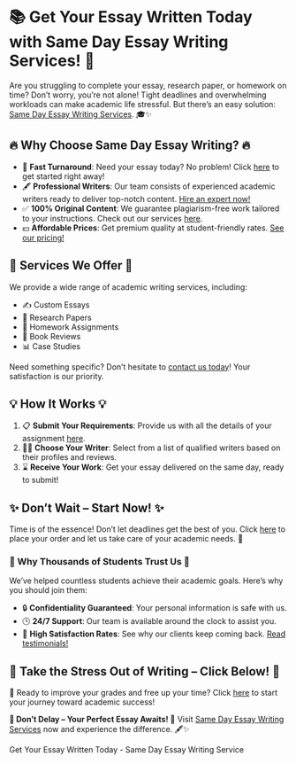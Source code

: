 <h1>📚 Get Your Essay Written Today with Same Day Essay Writing Services! 🚀</h1>

<p>Are you struggling to complete your essay, research paper, or homework on time? Don’t worry, you’re not alone! Tight deadlines and overwhelming workloads can make academic life stressful. But there’s an easy solution: <a href="https://tinyurl.com/topessay?keyword=same+day+essay+writing">Same Day Essay Writing Services</a>. 🎓✨</p>

<h2>🔥 Why Choose Same Day Essay Writing? 🔥</h2>
<ul>
    <li>📅 <strong>Fast Turnaround</strong>: Need your essay today? No problem! Click <a href="https://tinyurl.com/topessay?keyword=same+day+essay+writing">here</a> to get started right away!</li>
    <li>🖋️ <strong>Professional Writers</strong>: Our team consists of experienced academic writers ready to deliver top-notch content. <a href="https://tinyurl.com/topessay?keyword=same+day+essay+writing">Hire an expert now!</a></li>
    <li>✅ <strong>100% Original Content</strong>: We guarantee plagiarism-free work tailored to your instructions. Check out our services <a href="https://tinyurl.com/topessay?keyword=same+day+essay+writing">here</a>.</li>
    <li>💵 <strong>Affordable Prices</strong>: Get premium quality at student-friendly rates. <a href="https://tinyurl.com/topessay?keyword=same+day+essay+writing">See our pricing!</a></li>
</ul>

<h2>🌟 Services We Offer 🌟</h2>
<p>We provide a wide range of academic writing services, including:</p>
<ul>
    <li>✍️ Custom Essays</li>
    <li>📜 Research Papers</li>
    <li>📝 Homework Assignments</li>
    <li>📖 Book Reviews</li>
    <li>📊 Case Studies</li>
</ul>
<p>Need something specific? Don’t hesitate to <a href="https://tinyurl.com/topessay?keyword=same+day+essay+writing">contact us today</a>! Your satisfaction is our priority.</p>

<h2>💡 How It Works 💡</h2>
<ol>
    <li>📋 <strong>Submit Your Requirements</strong>: Provide us with all the details of your assignment <a href="https://tinyurl.com/topessay?keyword=same+day+essay+writing">here</a>.</li>
    <li>👩‍🎓 <strong>Choose Your Writer</strong>: Select from a list of qualified writers based on their profiles and reviews.</li>
    <li>⌛ <strong>Receive Your Work</strong>: Get your essay delivered on the same day, ready to submit!</li>
</ol>

<h2>✨ Don’t Wait – Start Now! ✨</h2>
<p>Time is of the essence! Don’t let deadlines get the best of you. Click <a href="https://tinyurl.com/topessay?keyword=same+day+essay+writing">here</a> to place your order and let us take care of your academic needs. 🌟</p>

<h3>📌 Why Thousands of Students Trust Us 📌</h3>
<p>We’ve helped countless students achieve their academic goals. Here’s why you should join them:</p>
<ul>
    <li>🔒 <strong>Confidentiality Guaranteed</strong>: Your personal information is safe with us.</li>
    <li>🕒 <strong>24/7 Support</strong>: Our team is available around the clock to assist you.</li>
    <li>🌟 <strong>High Satisfaction Rates</strong>: See why our clients keep coming back. <a href="https://tinyurl.com/topessay?keyword=same+day+essay+writing">Read testimonials!</a></li>
</ul>

<h2>🚀 Take the Stress Out of Writing – Click Below! 🚀</h2>
<p>📌 Ready to improve your grades and free up your time? Click <a href="https://tinyurl.com/topessay?keyword=same+day+essay+writing">here</a> to start your journey toward academic success!</p>

<p><strong>🎯 Don’t Delay – Your Perfect Essay Awaits! 🎯</strong> Visit <a href="https://tinyurl.com/topessay?keyword=same+day+essay+writing">Same Day Essay Writing Services</a> now and experience the difference. 🖋️✨</p>
Get Your Essay Written Today - Same Day Essay Writing Service
